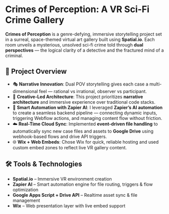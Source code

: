 # Crimes of Perception: A VR Sci-Fi Crime Gallery

**Crimes of Perception** is a genre-defying, immersive storytelling project set in a surreal, space-themed virtual art gallery built using **Spatial.io**. Each room unveils a mysterious, unsolved sci-fi crime told through **dual perspectives** — the logical clarity of a detective and the fractured mind of a criminal.

## 🌌 Project Overview

- 🎭 **Narrative Innovation**: Dual POV storytelling gives each case a multi-dimensional feel — rational vs irrational, observer vs participant.
- 🧠 **Creative-Led Architecture**: This project prioritizes **narrative architecture** and immersive experience over traditional code stacks.
- 🤖 **Smart Automation with Zapier AI**: I leveraged **Zapier’s AI automation** to create a seamless backend pipeline — connecting dynamic inputs, triggering Webflow actions, and managing content flow without friction.
- ☁️ **Real-Time Cloud Sync**: Implemented **event-driven file handling** to automatically sync new case files and assets to **Google Drive** using webhook-based flows and drive API triggers.
- 🌐 **Wix + Web Embeds**: Chose Wix for quick, reliable hosting and used custom embed zones to reflect live VR gallery content.

## 🛠️ Tools & Technologies

- **Spatial.io** – Immersive VR environment creation
- **Zapier AI** – Smart automation engine for file routing, triggers & flow optimization
- **Google Apps Script + Drive API** – Realtime asset sync & file management
- **Wix** – Web presentation layer with live embed support
